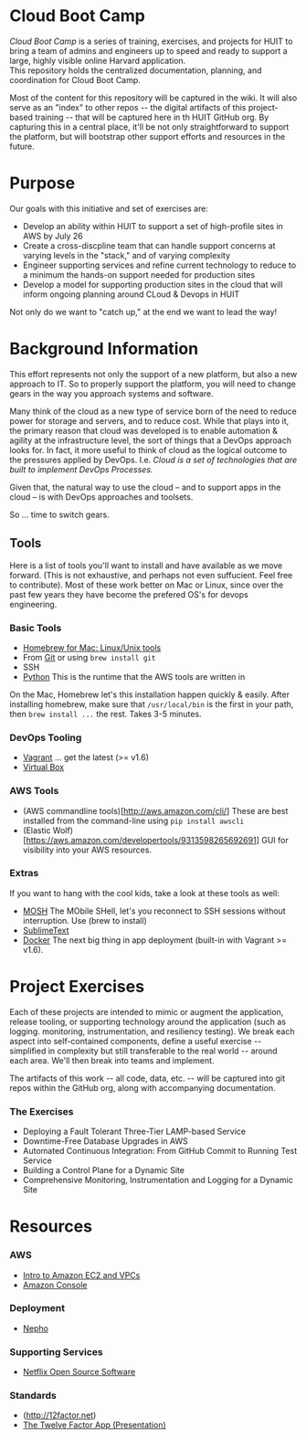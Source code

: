 Cloud Boot Camp
===============

*Cloud Boot Camp* is a series of training, exercises, and 
projects for HUIT to bring a team of admins and engineers up to speed and ready to
support a large, highly visible online Harvard application.  
This repository holds the centralized documentation, planning, and coordination for
Cloud Boot Camp.

Most of the content for this repository will be captured in the wiki. It will also serve
as an "index" to other repos -- the digital artifacts of this project-based training -- that
will be captured here in th HUIT GitHub org. By capturing this in a central place, it'll be not 
only straightforward to support the platform, but will bootstrap other support efforts and resources
in the future.

# Purpose

Our goals with this initiative and set of exercises are:

* Develop an ability within HUIT to support a set of high-profile sites in AWS by July 26
* Create a cross-discpline team that can handle support concerns at varying levels in the "stack," and of varying complexity
* Engineer supporting services and refine current technology to reduce to a minimum the hands-on support needed for production sites
* Develop a model for supporting production sites in the cloud that will inform ongoing planning around CLoud & Devops in HUIT

Not only do we want to "catch up," at the end we want to lead the way!

# Background Information

This effort represents not only the support of a new platform, but also a new approach to IT. So to properly support 
the platform, you will need to change gears in the way you approach systems and software. 

Many think of the cloud as a new type of service born of the need to reduce power for storage and servers, and to reduce cost. While that plays into it, the primary reason that cloud was developed is to enable automation & agility at the infrastructure level, the sort of things that a DevOps approach looks for. In fact, it more useful to think of cloud as the logical outcome to the pressures applied by DevOps. I.e. *Cloud is a set of technologies that are built to implement DevOps Processes.* 

Given that, the natural way to use the cloud – and to support apps in the cloud – is with DevOps approaches and toolsets. 

So ... time to switch gears.

## Tools

Here is a list of tools you'll want to install and have available as we move forward. (This is not exhaustive, and perhaps not even suffucient. Feel free to contribute). Most of these work better on Mac or Linux, since over the past few years they have become the prefered OS's for devops engineering.

### Basic Tools

* [Homebrew for Mac: Linux/Unix tools](http://brew.sh)
* From [Git](http://gitscm.org) or using `brew install git`
* SSH
* [Python](http://python.org) This is the runtime that the AWS tools are written in
 
On the Mac, Homebrew let's this installation happen quickly & easily. After installing homebrew, make sure that `/usr/local/bin` is the first in your path, then `brew install ...` the rest. Takes 3-5 minutes.

### DevOps Tooling

* [Vagrant](http://vagrantup.com/) ... get the latest (>= v1.6)
* [Virtual Box](https://www.virtualbox.org)

### AWS Tools

* (AWS commandline tools)[http://aws.amazon.com/cli/] These are best installed from the command-line using `pip install awscli`
* (Elastic Wolf)[https://aws.amazon.com/developertools/9313598265692691] GUI for visibility into your AWS resources.

### Extras

If you want to hang with the cool kids, take a look at these tools as well:

* [MOSH](http://mosh.mit.edu) The MObile SHell, let's you reconnect to SSH sessions without interruption. Use (brew to install)
* [SublimeText](http://www.sublimetext.com)
* [Docker](http://docker.io) The next big thing in app deployment (built-in with Vagrant >= v1.6).

 
# Project Exercises

Each of these projects are intended to mimic or augment the application, release tooling, or supporting technology around the application (such as logging. monitoring, instrumentation, and resiliency testing). We break each aspect into self-contained components, define a useful exercise -- simplified in complexity but still transferable to the real world -- around each area. We'll then break into teams and implement.

The artifacts of this work -- all code, data, etc. -- will be captured into git repos within the GitHub org, along with accompanying documentation. 

### The Exercises

- Deploying a Fault Tolerant Three-Tier LAMP-based Service
- Downtime-Free Database Upgrades in AWS
- Automated Continuous Integration: From GitHub Commit to Running Test Service
- Building a Control Plane for a Dynamic Site
- Comprehensive Monitoring, Instrumentation and Logging for a Dynamic Site


# Resources

### AWS

* [Intro to Amazon EC2 and VPCs](http://prezi.com/fe-v0v8rsldc/intro-to-amazon-ec2-with-simple-vpcs/)
* [Amazon Console](http://console.aws.amazon.com)


### Deployment

* [Nepho](http://github.com/huit/nepho)


### Supporting Services

* [Netflix Open Source Software](http://github.com/netflix/)


### Standards

* (http://12factor.net)
* [The Twelve Factor App (Presentation)](http://prezi.com/8uldpq91vm4e/?utm_campaign=share&utm_medium=copy)



